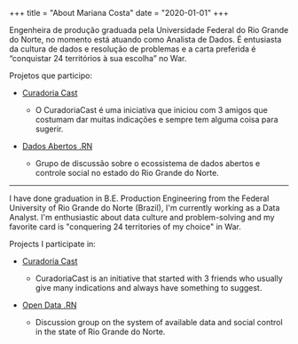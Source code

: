 +++
title = "About Mariana Costa"
date = "2020-01-01"
+++

Engenheira de produção graduada pela Universidade Federal do Rio Grande do Norte, no momento está atuando como Analista de Dados.
É entusiasta da cultura de dados e resolução de problemas e a carta preferida é “conquistar 24 territórios à sua escolha” no War.

Projetos que participo:


- [Curadoria Cast](https://www.curadoriacast.net/)

    - O CuradoriaCast é uma iniciativa que iniciou com 3 amigos que costumam dar muitas indicações e sempre tem alguma coisa para sugerir.
    
    
- [Dados Abertos .RN](https://github.com/dadosabertosrn/DadosAbertosRN)

    - Grupo de discussão sobre o ecossistema de dados abertos e controle social no estado do Rio Grande do Norte.

--------
 I have done graduation in B.E. Production Engineering from the Federal University of Rio Grande do Norte (Brazil), I'm currently working as a Data Analyst.
I'm enthusiastic about data culture and problem-solving and my favorite card is "conquering 24 territories of my choice" in War.

Projects I participate in:


- [Curadoria Cast](https://www.curadoriacast.net/)

    - CuradoriaCast is an initiative that started with 3 friends who usually give many indications and always have something to suggest.
    
    
- [Open Data .RN](https://github.com/dadosabertosrn/DadosAbertosRN)

    - Discussion group on the system of available data and social control in the state of Rio Grande do Norte.

